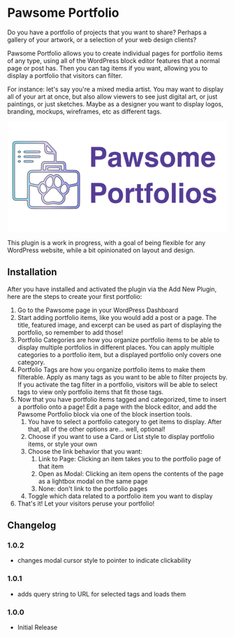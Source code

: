# Pawsome Portfolio

Do you have a portfolio of projects that you want to share? Perhaps a gallery of your artwork, or a selection of your web design clients?

Pawsome Portfolio allows you to create individual pages for portfolio items of any type, using all of the WordPress block editor features that a normal page or post has. Then you can tag items if you want, allowing you to display a portfolio that visitors can filter.

For instance: let's say you're a mixed media artist. You may want to display all of your art at once, but also allow viewers to see just digital art, or just paintings, or just sketches. Maybe as a designer you want to display logos, branding, mockups, wireframes, etc as different tags.

![Pawsome Portfolio Logo](assets/pawsome-portfolio-banner.png "Pawsome Portfolio")

This plugin is a work in progress, with a goal of being flexible for any WordPress website, while a bit opinionated on layout and design.

## Installation

After you have installed and activated the plugin via the Add New Plugin, here are the steps to create your first portfolio:

1. Go to the Pawsome page in your WordPress Dashboard
2. Start adding portfolio items, like you would add a post or a page. The title, featured image, and excerpt can be used as part of displaying the portfolio, so remember to add those!
3. Portfolio Categories are how you organize portfolio items to be able to display multiple portfolios in different places. You can apply multiple categories to a portfolio item, but a displayed portfolio only covers one category.
4. Portfolio Tags are how you organize portfolio items to make them filterable. Apply as many tags as you want to be able to filter projects by. If you activate the tag filter in a portfolio, visitors will be able to select tags to view only portfolio items that fit those tags.
5. Now that you have portfolio items tagged and categorized, time to insert a portfolio onto a page! Edit a page with the block editor, and add the Pawsome Portfolio block via one of the block insertion tools.
   1. You have to select a portfolio category to get items to display. After that, all of the other options are... well, optional!
   2. Choose if you want to use a Card or List style to display portfolio items, or style your own
   3. Choose the link behavior that you want:
      1. Link to Page: Clicking an item takes you to the portfolio page of that item
      2. Open as Modal: Clicking an item opens the contents of the page as a lightbox modal on the same page
      3. None: don't link to the portfolio pages
   4. Toggle which data related to a portfolio item you want to display
6. That's it! Let your visitors peruse your portfolio!

## Changelog

### 1.0.2
* changes modal cursor style to pointer to indicate clickability

### 1.0.1
* adds query string to URL for selected tags and loads them

### 1.0.0
* Initial Release
